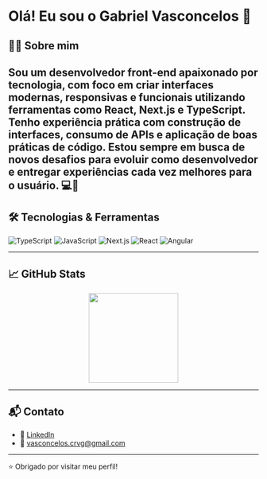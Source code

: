 # Olá! Eu sou o Gabriel Vasconcelos 👋

## 👨‍💻 Sobre mim

Sou um desenvolvedor front-end apaixonado por tecnologia, com foco em criar interfaces modernas, responsivas e funcionais utilizando ferramentas como React, Next.js e TypeScript. Tenho experiência prática com construção de interfaces, consumo de APIs e aplicação de boas práticas de código. Estou sempre em busca de novos desafios para evoluir como desenvolvedor e entregar experiências cada vez melhores para o usuário. 💻🚀
---

## 🛠️ Tecnologias & Ferramentas

![TypeScript](https://img.shields.io/badge/-TypeScript-3178C6?style=flat-square&logo=typescript&logoColor=fff)
![JavaScript](https://img.shields.io/badge/-JavaScript-F7DF1E?style=flat-square&logo=javascript&logoColor=000)
![Next.js](https://img.shields.io/badge/-Next.js-000?style=flat-square&logo=next.js)
![React](https://img.shields.io/badge/-React-61DAFB?style=flat-square&logo=react&logoColor=000)
![Angular](https://img.shields.io/badge/-Angular-DD0031?style=flat-square&logo=angular&logoColor=fff)

---

## 📈 GitHub Stats

<div align="center">
  <img height="180em" src="https://github-readme-stats.vercel.app/api/top-langs/?username=vasconcelos-gabriel&layout=compact&theme=react&hide_border=true" />
</div>

---

## 📬 Contato

- 💼 [LinkedIn](https://www.linkedin.com/in/gabriel-vasconcelos-19b330131)
- 📧 vasconcelos.crvg@gmail.com

---

⭐ Obrigado por visitar meu perfil!
